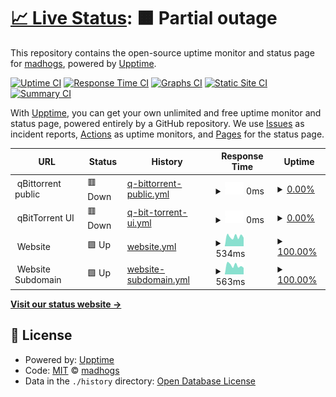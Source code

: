# [📈 Live Status](https://madhogs.github.io/upptime): <!--live status--> **🟧 Partial outage**

This repository contains the open-source uptime monitor and status page for [madhogs](https://madhogs.github.io/upptime), powered by [Upptime](https://github.com/upptime/upptime).

[![Uptime CI](https://github.com/madhogs/upptime/workflows/Uptime%20CI/badge.svg)](https://github.com/madhogs/upptime/actions?query=workflow%3A%22Uptime+CI%22)
[![Response Time CI](https://github.com/madhogs/upptime/workflows/Response%20Time%20CI/badge.svg)](https://github.com/madhogs/upptime/actions?query=workflow%3A%22Response+Time+CI%22)
[![Graphs CI](https://github.com/madhogs/upptime/workflows/Graphs%20CI/badge.svg)](https://github.com/madhogs/upptime/actions?query=workflow%3A%22Graphs+CI%22)
[![Static Site CI](https://github.com/madhogs/upptime/workflows/Static%20Site%20CI/badge.svg)](https://github.com/madhogs/upptime/actions?query=workflow%3A%22Static+Site+CI%22)
[![Summary CI](https://github.com/madhogs/upptime/workflows/Summary%20CI/badge.svg)](https://github.com/madhogs/upptime/actions?query=workflow%3A%22Summary+CI%22)

With [Upptime](https://upptime.js.org), you can get your own unlimited and free uptime monitor and status page, powered entirely by a GitHub repository. We use [Issues](https://github.com/madhogs/upptime/issues) as incident reports, [Actions](https://github.com/madhogs/upptime/actions) as uptime monitors, and [Pages](https://madhogs.github.io/upptime) for the status page.

<!--start: status pages-->
<!-- This summary is generated by Upptime (https://github.com/upptime/upptime) -->
<!-- Do not edit this manually, your changes will be overwritten -->
<!-- prettier-ignore -->
| URL | Status | History | Response Time | Uptime |
| --- | ------ | ------- | ------------- | ------ |
| <img alt="" src="https://icons.duckduckgo.com/ip3/null.ico" height="13"> qBittorrent public | 🟥 Down | [q-bittorrent-public.yml](https://github.com/madhogs/upptime/commits/HEAD/history/q-bittorrent-public.yml) | <details><summary><img alt="Response time graph" src="./graphs/q-bittorrent-public/response-time-week.png" height="20"> 0ms</summary><br><a href="https://status.madhogs.dev/history/q-bittorrent-public"><img alt="Response time 139" src="https://img.shields.io/endpoint?url=https%3A%2F%2Fraw.githubusercontent.com%2Fmadhogs%2Fupptime%2FHEAD%2Fapi%2Fq-bittorrent-public%2Fresponse-time.json"></a><br><a href="https://status.madhogs.dev/history/q-bittorrent-public"><img alt="24-hour response time 0" src="https://img.shields.io/endpoint?url=https%3A%2F%2Fraw.githubusercontent.com%2Fmadhogs%2Fupptime%2FHEAD%2Fapi%2Fq-bittorrent-public%2Fresponse-time-day.json"></a><br><a href="https://status.madhogs.dev/history/q-bittorrent-public"><img alt="7-day response time 0" src="https://img.shields.io/endpoint?url=https%3A%2F%2Fraw.githubusercontent.com%2Fmadhogs%2Fupptime%2FHEAD%2Fapi%2Fq-bittorrent-public%2Fresponse-time-week.json"></a><br><a href="https://status.madhogs.dev/history/q-bittorrent-public"><img alt="30-day response time 0" src="https://img.shields.io/endpoint?url=https%3A%2F%2Fraw.githubusercontent.com%2Fmadhogs%2Fupptime%2FHEAD%2Fapi%2Fq-bittorrent-public%2Fresponse-time-month.json"></a><br><a href="https://status.madhogs.dev/history/q-bittorrent-public"><img alt="1-year response time 139" src="https://img.shields.io/endpoint?url=https%3A%2F%2Fraw.githubusercontent.com%2Fmadhogs%2Fupptime%2FHEAD%2Fapi%2Fq-bittorrent-public%2Fresponse-time-year.json"></a></details> | <details><summary><a href="https://status.madhogs.dev/history/q-bittorrent-public">0.00%</a></summary><a href="https://status.madhogs.dev/history/q-bittorrent-public"><img alt="All-time uptime 42.72%" src="https://img.shields.io/endpoint?url=https%3A%2F%2Fraw.githubusercontent.com%2Fmadhogs%2Fupptime%2FHEAD%2Fapi%2Fq-bittorrent-public%2Fuptime.json"></a><br><a href="https://status.madhogs.dev/history/q-bittorrent-public"><img alt="24-hour uptime 0.00%" src="https://img.shields.io/endpoint?url=https%3A%2F%2Fraw.githubusercontent.com%2Fmadhogs%2Fupptime%2FHEAD%2Fapi%2Fq-bittorrent-public%2Fuptime-day.json"></a><br><a href="https://status.madhogs.dev/history/q-bittorrent-public"><img alt="7-day uptime 0.00%" src="https://img.shields.io/endpoint?url=https%3A%2F%2Fraw.githubusercontent.com%2Fmadhogs%2Fupptime%2FHEAD%2Fapi%2Fq-bittorrent-public%2Fuptime-week.json"></a><br><a href="https://status.madhogs.dev/history/q-bittorrent-public"><img alt="30-day uptime 1.38%" src="https://img.shields.io/endpoint?url=https%3A%2F%2Fraw.githubusercontent.com%2Fmadhogs%2Fupptime%2FHEAD%2Fapi%2Fq-bittorrent-public%2Fuptime-month.json"></a><br><a href="https://status.madhogs.dev/history/q-bittorrent-public"><img alt="1-year uptime 42.72%" src="https://img.shields.io/endpoint?url=https%3A%2F%2Fraw.githubusercontent.com%2Fmadhogs%2Fupptime%2FHEAD%2Fapi%2Fq-bittorrent-public%2Fuptime-year.json"></a></details>
| <img alt="" src="https://icons.duckduckgo.com/ip3/qbittorrent..ico" height="13"> qBitTorrent UI | 🟥 Down | [q-bit-torrent-ui.yml](https://github.com/madhogs/upptime/commits/HEAD/history/q-bit-torrent-ui.yml) | <details><summary><img alt="Response time graph" src="./graphs/q-bit-torrent-ui/response-time-week.png" height="20"> 0ms</summary><br><a href="https://status.madhogs.dev/history/q-bit-torrent-ui"><img alt="Response time 648" src="https://img.shields.io/endpoint?url=https%3A%2F%2Fraw.githubusercontent.com%2Fmadhogs%2Fupptime%2FHEAD%2Fapi%2Fq-bit-torrent-ui%2Fresponse-time.json"></a><br><a href="https://status.madhogs.dev/history/q-bit-torrent-ui"><img alt="24-hour response time 0" src="https://img.shields.io/endpoint?url=https%3A%2F%2Fraw.githubusercontent.com%2Fmadhogs%2Fupptime%2FHEAD%2Fapi%2Fq-bit-torrent-ui%2Fresponse-time-day.json"></a><br><a href="https://status.madhogs.dev/history/q-bit-torrent-ui"><img alt="7-day response time 0" src="https://img.shields.io/endpoint?url=https%3A%2F%2Fraw.githubusercontent.com%2Fmadhogs%2Fupptime%2FHEAD%2Fapi%2Fq-bit-torrent-ui%2Fresponse-time-week.json"></a><br><a href="https://status.madhogs.dev/history/q-bit-torrent-ui"><img alt="30-day response time 0" src="https://img.shields.io/endpoint?url=https%3A%2F%2Fraw.githubusercontent.com%2Fmadhogs%2Fupptime%2FHEAD%2Fapi%2Fq-bit-torrent-ui%2Fresponse-time-month.json"></a><br><a href="https://status.madhogs.dev/history/q-bit-torrent-ui"><img alt="1-year response time 648" src="https://img.shields.io/endpoint?url=https%3A%2F%2Fraw.githubusercontent.com%2Fmadhogs%2Fupptime%2FHEAD%2Fapi%2Fq-bit-torrent-ui%2Fresponse-time-year.json"></a></details> | <details><summary><a href="https://status.madhogs.dev/history/q-bit-torrent-ui">0.00%</a></summary><a href="https://status.madhogs.dev/history/q-bit-torrent-ui"><img alt="All-time uptime 76.05%" src="https://img.shields.io/endpoint?url=https%3A%2F%2Fraw.githubusercontent.com%2Fmadhogs%2Fupptime%2FHEAD%2Fapi%2Fq-bit-torrent-ui%2Fuptime.json"></a><br><a href="https://status.madhogs.dev/history/q-bit-torrent-ui"><img alt="24-hour uptime 0.00%" src="https://img.shields.io/endpoint?url=https%3A%2F%2Fraw.githubusercontent.com%2Fmadhogs%2Fupptime%2FHEAD%2Fapi%2Fq-bit-torrent-ui%2Fuptime-day.json"></a><br><a href="https://status.madhogs.dev/history/q-bit-torrent-ui"><img alt="7-day uptime 0.00%" src="https://img.shields.io/endpoint?url=https%3A%2F%2Fraw.githubusercontent.com%2Fmadhogs%2Fupptime%2FHEAD%2Fapi%2Fq-bit-torrent-ui%2Fuptime-week.json"></a><br><a href="https://status.madhogs.dev/history/q-bit-torrent-ui"><img alt="30-day uptime 1.38%" src="https://img.shields.io/endpoint?url=https%3A%2F%2Fraw.githubusercontent.com%2Fmadhogs%2Fupptime%2FHEAD%2Fapi%2Fq-bit-torrent-ui%2Fuptime-month.json"></a><br><a href="https://status.madhogs.dev/history/q-bit-torrent-ui"><img alt="1-year uptime 76.05%" src="https://img.shields.io/endpoint?url=https%3A%2F%2Fraw.githubusercontent.com%2Fmadhogs%2Fupptime%2FHEAD%2Fapi%2Fq-bit-torrent-ui%2Fuptime-year.json"></a></details>
| <img alt="" src="https://icons.duckduckgo.com/ip3/.ico" height="13"> Website | 🟩 Up | [website.yml](https://github.com/madhogs/upptime/commits/HEAD/history/website.yml) | <details><summary><img alt="Response time graph" src="./graphs/website/response-time-week.png" height="20"> 534ms</summary><br><a href="https://status.madhogs.dev/history/website"><img alt="Response time 487" src="https://img.shields.io/endpoint?url=https%3A%2F%2Fraw.githubusercontent.com%2Fmadhogs%2Fupptime%2FHEAD%2Fapi%2Fwebsite%2Fresponse-time.json"></a><br><a href="https://status.madhogs.dev/history/website"><img alt="24-hour response time 470" src="https://img.shields.io/endpoint?url=https%3A%2F%2Fraw.githubusercontent.com%2Fmadhogs%2Fupptime%2FHEAD%2Fapi%2Fwebsite%2Fresponse-time-day.json"></a><br><a href="https://status.madhogs.dev/history/website"><img alt="7-day response time 534" src="https://img.shields.io/endpoint?url=https%3A%2F%2Fraw.githubusercontent.com%2Fmadhogs%2Fupptime%2FHEAD%2Fapi%2Fwebsite%2Fresponse-time-week.json"></a><br><a href="https://status.madhogs.dev/history/website"><img alt="30-day response time 508" src="https://img.shields.io/endpoint?url=https%3A%2F%2Fraw.githubusercontent.com%2Fmadhogs%2Fupptime%2FHEAD%2Fapi%2Fwebsite%2Fresponse-time-month.json"></a><br><a href="https://status.madhogs.dev/history/website"><img alt="1-year response time 487" src="https://img.shields.io/endpoint?url=https%3A%2F%2Fraw.githubusercontent.com%2Fmadhogs%2Fupptime%2FHEAD%2Fapi%2Fwebsite%2Fresponse-time-year.json"></a></details> | <details><summary><a href="https://status.madhogs.dev/history/website">100.00%</a></summary><a href="https://status.madhogs.dev/history/website"><img alt="All-time uptime 100.00%" src="https://img.shields.io/endpoint?url=https%3A%2F%2Fraw.githubusercontent.com%2Fmadhogs%2Fupptime%2FHEAD%2Fapi%2Fwebsite%2Fuptime.json"></a><br><a href="https://status.madhogs.dev/history/website"><img alt="24-hour uptime 100.00%" src="https://img.shields.io/endpoint?url=https%3A%2F%2Fraw.githubusercontent.com%2Fmadhogs%2Fupptime%2FHEAD%2Fapi%2Fwebsite%2Fuptime-day.json"></a><br><a href="https://status.madhogs.dev/history/website"><img alt="7-day uptime 100.00%" src="https://img.shields.io/endpoint?url=https%3A%2F%2Fraw.githubusercontent.com%2Fmadhogs%2Fupptime%2FHEAD%2Fapi%2Fwebsite%2Fuptime-week.json"></a><br><a href="https://status.madhogs.dev/history/website"><img alt="30-day uptime 100.00%" src="https://img.shields.io/endpoint?url=https%3A%2F%2Fraw.githubusercontent.com%2Fmadhogs%2Fupptime%2FHEAD%2Fapi%2Fwebsite%2Fuptime-month.json"></a><br><a href="https://status.madhogs.dev/history/website"><img alt="1-year uptime 100.00%" src="https://img.shields.io/endpoint?url=https%3A%2F%2Fraw.githubusercontent.com%2Fmadhogs%2Fupptime%2FHEAD%2Fapi%2Fwebsite%2Fuptime-year.json"></a></details>
| <img alt="" src="https://icons.duckduckgo.com/ip3/www..ico" height="13"> Website Subdomain | 🟩 Up | [website-subdomain.yml](https://github.com/madhogs/upptime/commits/HEAD/history/website-subdomain.yml) | <details><summary><img alt="Response time graph" src="./graphs/website-subdomain/response-time-week.png" height="20"> 563ms</summary><br><a href="https://status.madhogs.dev/history/website-subdomain"><img alt="Response time 552" src="https://img.shields.io/endpoint?url=https%3A%2F%2Fraw.githubusercontent.com%2Fmadhogs%2Fupptime%2FHEAD%2Fapi%2Fwebsite-subdomain%2Fresponse-time.json"></a><br><a href="https://status.madhogs.dev/history/website-subdomain"><img alt="24-hour response time 412" src="https://img.shields.io/endpoint?url=https%3A%2F%2Fraw.githubusercontent.com%2Fmadhogs%2Fupptime%2FHEAD%2Fapi%2Fwebsite-subdomain%2Fresponse-time-day.json"></a><br><a href="https://status.madhogs.dev/history/website-subdomain"><img alt="7-day response time 563" src="https://img.shields.io/endpoint?url=https%3A%2F%2Fraw.githubusercontent.com%2Fmadhogs%2Fupptime%2FHEAD%2Fapi%2Fwebsite-subdomain%2Fresponse-time-week.json"></a><br><a href="https://status.madhogs.dev/history/website-subdomain"><img alt="30-day response time 546" src="https://img.shields.io/endpoint?url=https%3A%2F%2Fraw.githubusercontent.com%2Fmadhogs%2Fupptime%2FHEAD%2Fapi%2Fwebsite-subdomain%2Fresponse-time-month.json"></a><br><a href="https://status.madhogs.dev/history/website-subdomain"><img alt="1-year response time 552" src="https://img.shields.io/endpoint?url=https%3A%2F%2Fraw.githubusercontent.com%2Fmadhogs%2Fupptime%2FHEAD%2Fapi%2Fwebsite-subdomain%2Fresponse-time-year.json"></a></details> | <details><summary><a href="https://status.madhogs.dev/history/website-subdomain">100.00%</a></summary><a href="https://status.madhogs.dev/history/website-subdomain"><img alt="All-time uptime 100.00%" src="https://img.shields.io/endpoint?url=https%3A%2F%2Fraw.githubusercontent.com%2Fmadhogs%2Fupptime%2FHEAD%2Fapi%2Fwebsite-subdomain%2Fuptime.json"></a><br><a href="https://status.madhogs.dev/history/website-subdomain"><img alt="24-hour uptime 100.00%" src="https://img.shields.io/endpoint?url=https%3A%2F%2Fraw.githubusercontent.com%2Fmadhogs%2Fupptime%2FHEAD%2Fapi%2Fwebsite-subdomain%2Fuptime-day.json"></a><br><a href="https://status.madhogs.dev/history/website-subdomain"><img alt="7-day uptime 100.00%" src="https://img.shields.io/endpoint?url=https%3A%2F%2Fraw.githubusercontent.com%2Fmadhogs%2Fupptime%2FHEAD%2Fapi%2Fwebsite-subdomain%2Fuptime-week.json"></a><br><a href="https://status.madhogs.dev/history/website-subdomain"><img alt="30-day uptime 100.00%" src="https://img.shields.io/endpoint?url=https%3A%2F%2Fraw.githubusercontent.com%2Fmadhogs%2Fupptime%2FHEAD%2Fapi%2Fwebsite-subdomain%2Fuptime-month.json"></a><br><a href="https://status.madhogs.dev/history/website-subdomain"><img alt="1-year uptime 100.00%" src="https://img.shields.io/endpoint?url=https%3A%2F%2Fraw.githubusercontent.com%2Fmadhogs%2Fupptime%2FHEAD%2Fapi%2Fwebsite-subdomain%2Fuptime-year.json"></a></details>

<!--end: status pages-->

[**Visit our status website →**](https://madhogs.github.io/upptime)

## 📄 License

- Powered by: [Upptime](https://github.com/upptime/upptime)
- Code: [MIT](./LICENSE) © [madhogs](https://madhogs.github.io/upptime)
- Data in the `./history` directory: [Open Database License](https://opendatacommons.org/licenses/odbl/1-0/)
